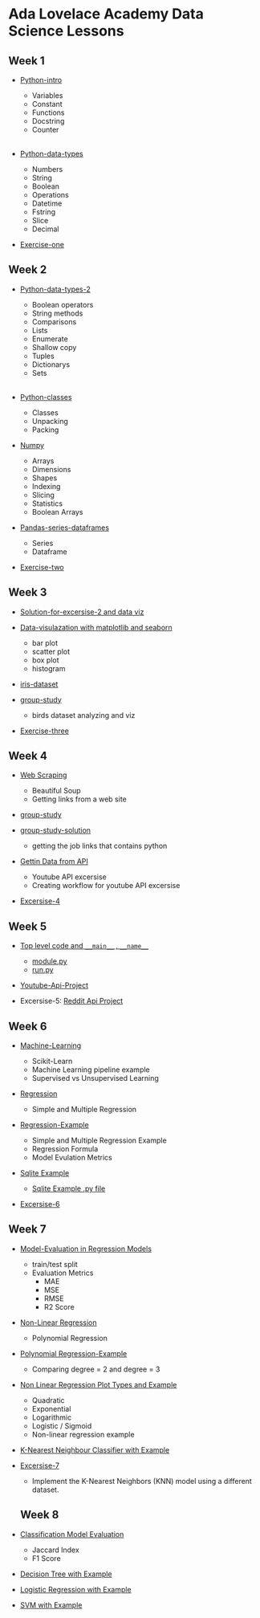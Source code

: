 # Ada Lovelace Academy Data Science Lessons

## Week 1

- [Python-intro](/week_1/data_science_week_1_1.ipynb)
    - Variables
    - Constant
    - Functions
    - Docstring
    - Counter
     <br/><br/>
    

- [Python-data-types](/week_1/data_science_week_1_2.ipynb)
    - Numbers
    - String
    - Boolean
    - Operations
    - Datetime
    - Fstring
    - Slice
    - Decimal
   


- [Exercise-one](/exercise/week-1-exercise.ipynb)



## Week 2

- [Python-data-types-2](/week_2/data_science_week_2_1.ipynb)
    - Boolean operators
    - String methods
    - Comparisons
    - Lists
    - Enumerate
    - Shallow copy
    - Tuples
    - Dictionarys
    - Sets
     <br/><br/>


- [Python-classes](/week_2/data_science_week_2_2.ipynb)
    - Classes
    - Unpacking
    - Packing


- [Numpy](/week_2//data_science_week_2_3.ipynb)
    - Arrays
    - Dimensions
    - Shapes
    - Indexing
    - Slicing
    - Statistics
    - Boolean Arrays
  
- [Pandas-series-dataframes](/week_2/data_science_week_2_4.ipynb)
    - Series
    - Dataframe

- [Exercise-two](/exercise/week-2-exercise.ipynb)


## Week 3

- [Solution-for-excersise-2 and data viz](/week3/data_science_week_3_1.ipynb)
    
- [Data-visulazation with matplotlib and seaborn](/week_3/data_science_week_3_2.ipynb)
    - bar plot
    - scatter plot
    - box plot
    - histogram

- [iris-dataset](/week_3/data_science_week_3_3.ipynb)

- [group-study](/week_3/data_science_week_3_group_study.ipynb)
    - birds dataset analyzing and viz

- [Exercise-three](/exercise/week-3-exercise.ipynb)


## Week 4

- [Web Scraping](/week_4/data_science_week_4_1.ipynb)
    - Beautiful Soup
    - Getting links from a web site

- [group-study](/week_4/data_science_week_4_group_study.ipynb)

- [group-study-solution](/week_4/data_science_week_4_2.ipyn)
    - getting the job links that contains python

- [Gettin Data from API](/week_4/data_science_week_4_3.ipynb)
    - Youtube API excersise
    - Creating workflow for youtube API excersise
- [Excersise-4](/exercise/week-4-exercise.ipynb)

## Week 5

- [Top level code and `__main__` , `__name__`](/week_5/data_science_week_5_1.ipynb)
    - [module.py](/week_5/my_module.py)
    - [run.py](/week_5/run.py)
    
-  [Youtube-Api-Project](/week_5/youtube-api-project/)

- Excersise-5:
[Reddit Api Project](https://github.com/AslihanYoldas/Data-Science-reddit-api-project-Ada-lovelace-academy.git)

## Week 6


- [Machine-Learning](/week_6/data_science_week_6_1.ipynb)
    - Scikit-Learn
    - Machine Learning pipeline example
    - Supervised vs Unsupervised Learning

- [Regression](/week_6/data_science_week_6_2.ipynb)
    - Simple and Multiple Regression

- [Regression-Example](/week_6/data_science_week_6_3.ipynb)
    - Simple and Multiple Regression Example
    - Regression Formula
    - Model Evulation Metrics

- [Sqlite Example](/week_6/sqlite.ipynb)
    - [Sqlite Example .py file](/week_6/sqlite-example.py)
 
- [Excersise-6](/exercise/week-6-excersise.ipynb)


## Week 7

- [Model-Evaluation in Regression Models](/week_7/data_science_week_7_1.ipynb)
    - train/test split
    - Evaluation Metrics
        - MAE
        - MSE
        - RMSE
        - R2 Score

- [Non-Linear Regression](/week_7/data_science_week_7_2.ipynb)
    - Polynomial Regression

- [Polynomial Regression-Example](/week_7/data_science_week_7_3.ipynb)
    - Comparing degree = 2 and degree = 3

- [Non Linear Regression Plot Types and Example](/week_7/non-linear-example.ipynb)
    - Quadratic
    - Exponential
    - Logarithmic
    - Logistic / Sigmoid
    - Non-linear regression example

- [K-Nearest Neighbour Classifier with Example ](/week_7/data_science_week_7_4.ipynb)


- [Excersise-7](/exercise/week-7-excersise.ipynb)
    - Implement the K-Nearest Neighbors (KNN) model using a different dataset.

    ## Week 8

- [Classification Model Evaluation](/week_8/data_science_week_8_1.ipynb)
    - Jaccard Index
    - F1 Score

- [Decision Tree with Example](/week_8/data_science_week_8_2.ipynb)
    

- [Logistic Regression with Example](/week_8/data_science_week_8_3.ipynb)
    

- [SVM with Example](/week_8/data_science_week_8_4.ipynb)

